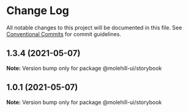 # Change Log

All notable changes to this project will be documented in this file.
See [Conventional Commits](https://conventionalcommits.org) for commit guidelines.

## 1.3.4 (2021-05-07)

**Note:** Version bump only for package @molehill-ui/storybook





## 1.0.1 (2021-05-07)

**Note:** Version bump only for package @molehill-ui/storybook
